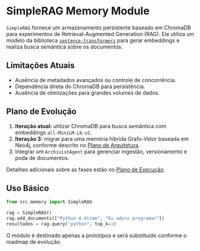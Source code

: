 # SimpleRAG Memory Module

`SimpleRAG` fornece um armazenamento persistente baseado em ChromaDB para experimentos de Retrieval-Augmented Generation (RAG).
Ele utiliza um modelo da biblioteca [`sentence-transformers`](https://www.sbert.net) para gerar embeddings e realiza busca semântica sobre os documentos.

## Limitações Atuais
- Ausência de metadados avançados ou controle de concorrência.
- Dependência direta do ChromaDB para persistência.
- Ausência de otimizações para grandes volumes de dados.

## Plano de Evolução
1. **Iteração atual:** utilizar ChromaDB para busca semântica com embeddings `all-MiniLM-L6-v2`.
2. **Iteração 3:** migrar para uma memória híbrida Grafo-Vetor baseada em Neo4j, conforme descrito no [Plano de Arquitetura](../../Plano_de_arquitetura.md).
3. Integrar um `ArchivistAgent` para gerenciar ingestão, versionamento e poda de documentos.

Detalhes adicionais sobre as fases estão no [Plano de Execução](../../Plano_de_execucao.md).

## Uso Básico
```python
from src.memory import SimpleRAG

rag = SimpleRAG()
rag.add_documents(["Python é ótimo", "Eu adoro programar"])
resultados = rag.query("python", top_k=1)
```

O módulo é destinado apenas a protótipos e será substituído conforme o roadmap de evolução.
